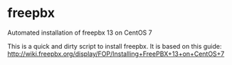 # freepbx
Automated installation of freepbx 13 on CentOS 7

This is a quick and dirty script to install freepbx.  It is based on this guide: http://wiki.freepbx.org/display/FOP/Installing+FreePBX+13+on+CentOS+7
